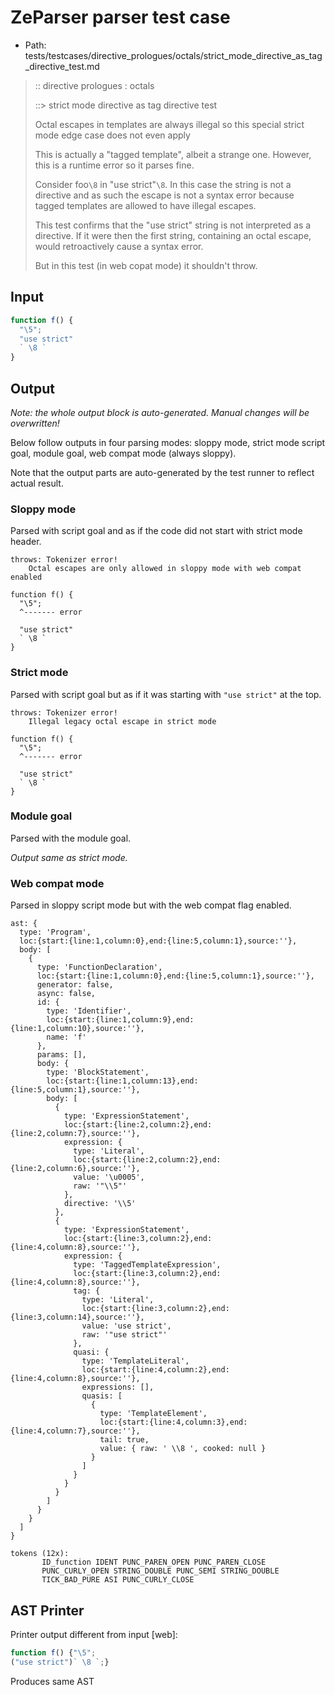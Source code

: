 # ZeParser parser test case

- Path: tests/testcases/directive_prologues/octals/strict_mode_directive_as_tag_directive_test.md

> :: directive prologues : octals
>
> ::> strict mode directive as tag directive test
>
> Octal escapes in templates are always illegal so this special strict mode edge case does not even apply
>
> This is actually a "tagged template", albeit a strange one. However, this is a runtime error so it parses fine.
>
> Consider foo`\8` in "use strict"`\8`. In this case the string is not a directive and as such the escape is not a syntax error because tagged templates are allowed to have illegal escapes.
>
> This test confirms that the "use strict" string is not interpreted as a directive. If it were then the first string, containing an octal escape, would retroactively cause a syntax error.
>
> But in this test (in web copat mode) it shouldn't throw.

## Input

`````js
function f() {
  "\5";
  "use strict"
  ` \8 `
}
`````

## Output

_Note: the whole output block is auto-generated. Manual changes will be overwritten!_

Below follow outputs in four parsing modes: sloppy mode, strict mode script goal, module goal, web compat mode (always sloppy).

Note that the output parts are auto-generated by the test runner to reflect actual result.

### Sloppy mode

Parsed with script goal and as if the code did not start with strict mode header.

`````
throws: Tokenizer error!
    Octal escapes are only allowed in sloppy mode with web compat enabled

function f() {
  "\5";
  ^------- error

  "use strict"
  ` \8 `
}
`````

### Strict mode

Parsed with script goal but as if it was starting with `"use strict"` at the top.

`````
throws: Tokenizer error!
    Illegal legacy octal escape in strict mode

function f() {
  "\5";
  ^------- error

  "use strict"
  ` \8 `
}
`````


### Module goal

Parsed with the module goal.

_Output same as strict mode._

### Web compat mode

Parsed in sloppy script mode but with the web compat flag enabled.

`````
ast: {
  type: 'Program',
  loc:{start:{line:1,column:0},end:{line:5,column:1},source:''},
  body: [
    {
      type: 'FunctionDeclaration',
      loc:{start:{line:1,column:0},end:{line:5,column:1},source:''},
      generator: false,
      async: false,
      id: {
        type: 'Identifier',
        loc:{start:{line:1,column:9},end:{line:1,column:10},source:''},
        name: 'f'
      },
      params: [],
      body: {
        type: 'BlockStatement',
        loc:{start:{line:1,column:13},end:{line:5,column:1},source:''},
        body: [
          {
            type: 'ExpressionStatement',
            loc:{start:{line:2,column:2},end:{line:2,column:7},source:''},
            expression: {
              type: 'Literal',
              loc:{start:{line:2,column:2},end:{line:2,column:6},source:''},
              value: '\u0005',
              raw: '"\\5"'
            },
            directive: '\\5'
          },
          {
            type: 'ExpressionStatement',
            loc:{start:{line:3,column:2},end:{line:4,column:8},source:''},
            expression: {
              type: 'TaggedTemplateExpression',
              loc:{start:{line:3,column:2},end:{line:4,column:8},source:''},
              tag: {
                type: 'Literal',
                loc:{start:{line:3,column:2},end:{line:3,column:14},source:''},
                value: 'use strict',
                raw: '"use strict"'
              },
              quasi: {
                type: 'TemplateLiteral',
                loc:{start:{line:4,column:2},end:{line:4,column:8},source:''},
                expressions: [],
                quasis: [
                  {
                    type: 'TemplateElement',
                    loc:{start:{line:4,column:3},end:{line:4,column:7},source:''},
                    tail: true,
                    value: { raw: ' \\8 ', cooked: null }
                  }
                ]
              }
            }
          }
        ]
      }
    }
  ]
}

tokens (12x):
       ID_function IDENT PUNC_PAREN_OPEN PUNC_PAREN_CLOSE
       PUNC_CURLY_OPEN STRING_DOUBLE PUNC_SEMI STRING_DOUBLE
       TICK_BAD_PURE ASI PUNC_CURLY_CLOSE
`````


## AST Printer

Printer output different from input [web]:

````js
function f() {"\5";
("use strict")` \8 `;}
````

Produces same AST
